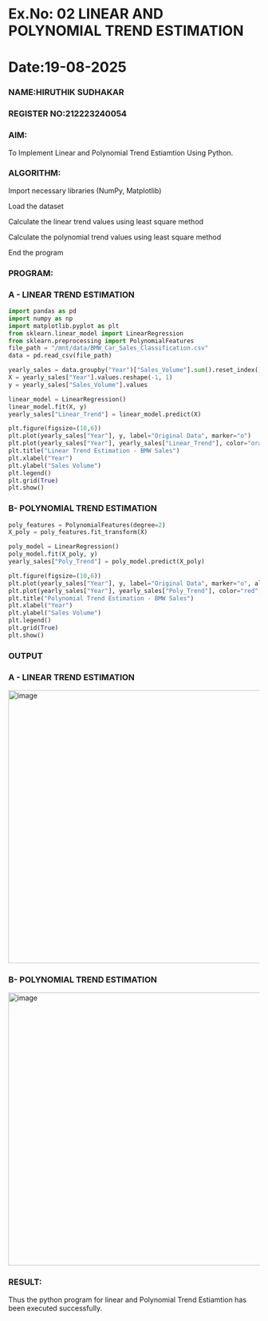 # Ex.No: 02 LINEAR AND POLYNOMIAL TREND ESTIMATION
# Date:19-08-2025
### NAME:HIRUTHIK SUDHAKAR
### REGISTER NO:212223240054
### AIM:
To Implement Linear and Polynomial Trend Estiamtion Using Python.

### ALGORITHM:
Import necessary libraries (NumPy, Matplotlib)

Load the dataset

Calculate the linear trend values using least square method

Calculate the polynomial trend values using least square method

End the program
### PROGRAM:
### A - LINEAR TREND ESTIMATION
```PYTHON
import pandas as pd
import numpy as np
import matplotlib.pyplot as plt
from sklearn.linear_model import LinearRegression
from sklearn.preprocessing import PolynomialFeatures
file_path = "/mnt/data/BMW_Car_Sales_Classification.csv"
data = pd.read_csv(file_path)

yearly_sales = data.groupby("Year")["Sales_Volume"].sum().reset_index()
X = yearly_sales["Year"].values.reshape(-1, 1)
y = yearly_sales["Sales_Volume"].values

linear_model = LinearRegression()
linear_model.fit(X, y)
yearly_sales["Linear_Trend"] = linear_model.predict(X)

plt.figure(figsize=(10,6))
plt.plot(yearly_sales["Year"], y, label="Original Data", marker="o")
plt.plot(yearly_sales["Year"], yearly_sales["Linear_Trend"], color="orange", label="Linear Trend")
plt.title("Linear Trend Estimation - BMW Sales")
plt.xlabel("Year")
plt.ylabel("Sales Volume")
plt.legend()
plt.grid(True)
plt.show()
```
### B- POLYNOMIAL TREND ESTIMATION
```PYTHON
poly_features = PolynomialFeatures(degree=2)
X_poly = poly_features.fit_transform(X)

poly_model = LinearRegression()
poly_model.fit(X_poly, y)
yearly_sales["Poly_Trend"] = poly_model.predict(X_poly)

plt.figure(figsize=(10,6))
plt.plot(yearly_sales["Year"], y, label="Original Data", marker="o", alpha=0.6)
plt.plot(yearly_sales["Year"], yearly_sales["Poly_Trend"], color="red", label="Polynomial Trend (Degree 2)")
plt.title("Polynomial Trend Estimation - BMW Sales")
plt.xlabel("Year")
plt.ylabel("Sales Volume")
plt.legend()
plt.grid(True)
plt.show()
```
### OUTPUT
### A - LINEAR TREND ESTIMATION
<img width="863" height="547" alt="image" src="https://github.com/user-attachments/assets/942469f4-e1a3-43a6-bd93-d09750b7b961" />



### B- POLYNOMIAL TREND ESTIMATION
<img width="863" height="547" alt="image" src="https://github.com/user-attachments/assets/04d7526b-83e0-48c9-818c-c2ab5f95f4fb" />

### RESULT:
Thus the python program for linear and Polynomial Trend Estiamtion has been executed successfully.
